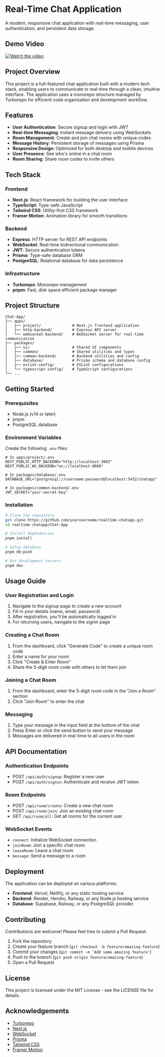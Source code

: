 # Real-Time Chat Application

A modern, responsive chat application with real-time messaging, user authentication, and persistent data storage.

## Demo Video
[![Watch the video](https://img.youtube.com/vi/uW6bc6scixM/0.jpg)](https://www.youtube.com/watch?v=uW6bc6scixM)

## Project Overview

This project is a full-featured chat application built with a modern tech stack, enabling users to communicate in real-time through a clean, intuitive interface. The application uses a monorepo structure managed by Turborepo for efficient code organization and development workflow.

## Features

- **User Authentication**: Secure signup and login with JWT
- **Real-time Messaging**: Instant message delivery using WebSockets
- **Room Management**: Create and join chat rooms with unique codes
- **Message History**: Persistent storage of messages using Prisma
- **Responsive Design**: Optimized for both desktop and mobile devices
- **User Presence**: See who's online in a chat room
- **Room Sharing**: Share room codes to invite others

## Tech Stack

### Frontend
- **Next.js**: React framework for building the user interface
- **TypeScript**: Type-safe JavaScript
- **Tailwind CSS**: Utility-first CSS framework
- **Framer Motion**: Animation library for smooth transitions

### Backend
- **Express**: HTTP server for REST API endpoints
- **WebSocket**: Real-time bidirectional communication
- **JWT**: Secure authentication tokens
- **Prisma**: Type-safe database ORM
- **PostgreSQL**: Relational database for data persistence

### Infrastructure
- **Turborepo**: Monorepo management
- **pnpm**: Fast, disk space efficient package manager

## Project Structure

```
Chat-App/
├── apps/
│   ├── project/              # Next.js frontend application
│   ├── http-backend/         # Express API server
│   └── websocket-backend/    # WebSocket server for real-time communication
├── packages/
│   ├── ui/                   # Shared UI components
│   ├── common/               # Shared utilities and types
│   ├── common-backend/       # Backend utilities and config
│   ├── database/             # Prisma schema and database config
│   ├── eslint-config/        # ESLint configurations
│   └── typescript-config/    # TypeScript configurations
└── ...
```

## Getting Started

### Prerequisites

- Node.js (v14 or later)
- pnpm
- PostgreSQL database

### Environment Variables

Create the following `.env` files:

```
# In apps/project/.env
NEXT_PUBLIC_HTTP_BACKEND="http://localhost:3002"
NEXT_PUBLIC_WS_BACKEND="ws://localhost:8080"

# In packages/database/.env
DATABASE_URL="postgresql://username:password@localhost:5432/chatapp"

# In packages/common-backend/.env
JWT_SECRET="your-secret-key"
```

### Installation

```bash
# Clone the repository
git clone https://github.com/yourusername/realtime-chatapp.git
cd realtime-chatapp/Chat-App

# Install dependencies
pnpm install

# Setup database
pnpm db:push

# Run development servers
pnpm dev
```

## Usage Guide

### User Registration and Login
1. Navigate to the signup page to create a new account
2. Fill in your details (name, email, password)
3. After registration, you'll be automatically logged in
4. For returning users, navigate to the signin page

### Creating a Chat Room
1. From the dashboard, click "Generate Code" to create a unique room code
2. Enter a name for your room
3. Click "Create & Enter Room"
4. Share the 5-digit room code with others to let them join

### Joining a Chat Room
1. From the dashboard, enter the 5-digit room code in the "Join a Room" section
2. Click "Join Room" to enter the chat

### Messaging
1. Type your message in the input field at the bottom of the chat
2. Press Enter or click the send button to send your message
3. Messages are delivered in real-time to all users in the room

## API Documentation

### Authentication Endpoints
- POST `/api/auth/signup`: Register a new user
- POST `/api/auth/signin`: Authenticate and receive JWT token

### Room Endpoints
- POST `/api/room/create`: Create a new chat room
- POST `/api/room/join`: Join an existing chat room
- GET `/api/room/all`: Get all rooms for the current user

### WebSocket Events
- `connect`: Initialize WebSocket connection
- `joinRoom`: Join a specific chat room
- `leaveRoom`: Leave a chat room
- `message`: Send a message to a room

## Deployment

The application can be deployed on various platforms:

- **Frontend**: Vercel, Netlify, or any static hosting service
- **Backend**: Render, Heroku, Railway, or any Node.js hosting service
- **Database**: Supabase, Railway, or any PostgreSQL provider

## Contributing

Contributions are welcome! Please feel free to submit a Pull Request.

1. Fork the repository
2. Create your feature branch (`git checkout -b feature/amazing-feature`)
3. Commit your changes (`git commit -m 'Add some amazing feature'`)
4. Push to the branch (`git push origin feature/amazing-feature`)
5. Open a Pull Request

## License

This project is licensed under the MIT License - see the LICENSE file for details.

## Acknowledgements

- [Turborepo](https://turbo.build/repo)
- [Next.js](https://nextjs.org/)
- [WebSocket](https://github.com/websockets/ws)
- [Prisma](https://www.prisma.io/)
- [Tailwind CSS](https://tailwindcss.com/)
- [Framer Motion](https://www.framer.com/motion/)
